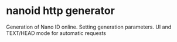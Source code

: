 # nanoid http generator

Generation of Nano ID online. Setting generation parameters. UI and TEXT/HEAD mode for automatic requests

